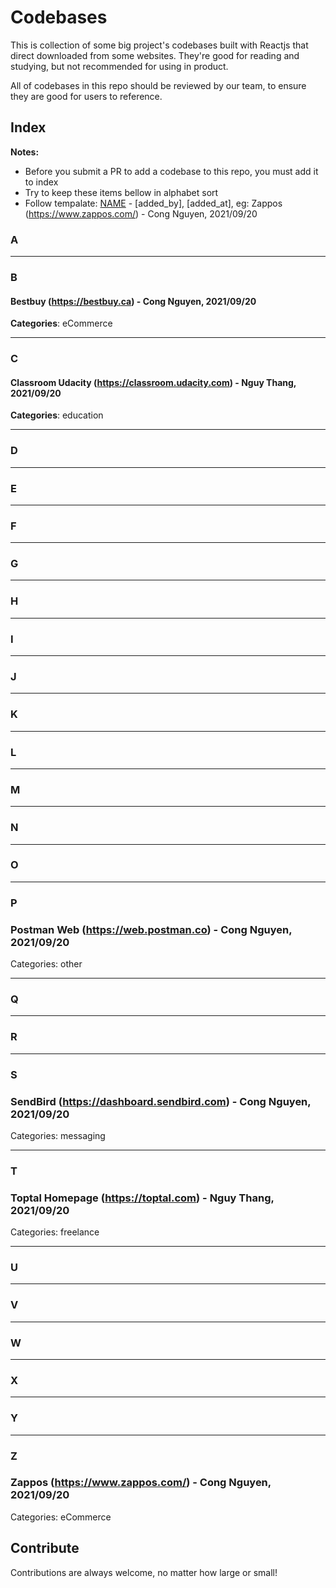# Codebases

This is collection of some big project's codebases built with Reactjs that direct downloaded from some websites. They're good for reading and studying, but not recommended for using in product.

All of codebases in this repo should be reviewed by our team, to ensure they are good for users to reference.

## Index

**Notes:** 
* Before you submit a PR to add a codebase to this repo, you must add it to index
* Try to keep these items bellow in alphabet sort
* Follow tempalate: [NAME]([URL]) - [added_by], [added_at], eg: Zappos (https://www.zappos.com/) - Cong Nguyen, 2021/09/20

### A

---
### B
#### Bestbuy (https://bestbuy.ca) - Cong Nguyen, 2021/09/20
**Categories**: eCommerce

---
### C
#### Classroom Udacity (https://classroom.udacity.com) - Nguy Thang, 2021/09/20
**Categories**: education

---
### D

---
### E

---
### F

---
### G

---
### H

---
### I

---
### J

---
### K

---
### L

---
### M

---
### N

---
### O

---
### P
### Postman Web (https://web.postman.co) - Cong Nguyen, 2021/09/20
Categories: other

---
### Q

---
### R

---
### S
### SendBird (https://dashboard.sendbird.com) - Cong Nguyen, 2021/09/20
Categories: messaging

---
### T
### Toptal Homepage (https://toptal.com) - Nguy Thang, 2021/09/20
Categories: freelance

---
### U

---
### V

---
### W

---
### X

---
### Y

---
### Z
### Zappos (https://www.zappos.com/) - Cong Nguyen, 2021/09/20
Categories: eCommerce


## Contribute

Contributions are always welcome, no matter how large or small!
